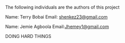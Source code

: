 The following individuals are the authors of this project

Name: Terry Bobai
Email: shenkez23@gmail.com


Name: Jemie Agboola
Email:Jhemey1@gmail.com

DOING HARD THINGS
